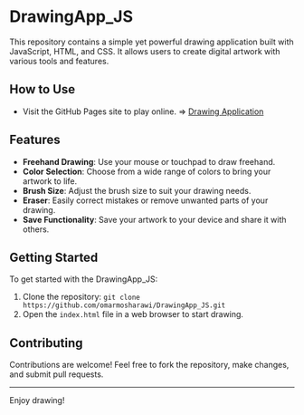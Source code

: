 # DrawingApp_JS

This repository contains a simple yet powerful drawing application built with JavaScript, HTML, and CSS. It allows users to create digital artwork with various tools and features.

## How to Use

- Visit the GitHub Pages site to play online. => [Drawing Application](https://omarmosharawi.github.io/DrawingApp_JS/)
  
## Features

- **Freehand Drawing**: Use your mouse or touchpad to draw freehand.
- **Color Selection**: Choose from a wide range of colors to bring your artwork to life.
- **Brush Size**: Adjust the brush size to suit your drawing needs.
- **Eraser**: Easily correct mistakes or remove unwanted parts of your drawing.
- **Save Functionality**: Save your artwork to your device and share it with others.

## Getting Started

To get started with the DrawingApp_JS:

1. Clone the repository: `git clone https://github.com/omarmosharawi/DrawingApp_JS.git`
2. Open the `index.html` file in a web browser to start drawing.

## Contributing

Contributions are welcome! Feel free to fork the repository, make changes, and submit pull requests.

---
Enjoy drawing!
